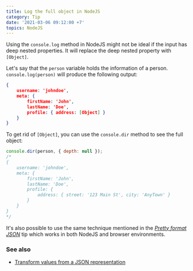 ```yaml
---
title: Log the full object in NodeJS
category: Tip
date: '2021-03-06 09:12:00 +7'
topics: NodeJS
---
```


Using the `console.log` method in NodeJS might not be ideal if the input has deep nested properties. It will replace the deep nested property with `[Object]`.

Let's say that the `person` variable holds the information of a person. `console.log(person)` will produce the following output:

```json
{
    username: 'johndoe',
    meta: {
        firstName: 'John',
        lastName: 'Doe',
        profile: { address: [Object] }
    }
}
```

To get rid of `[Object]`, you can use the `console.dir` method to see the full object:

```js
console.dir(person, { depth: null });
/*
{
    username: 'johndoe',
    meta: {
        firstName: 'John',
        lastName: 'Doe',
        profile: {
            address: { street: '123 Main St', city: 'AnyTown' }
        }
    }
}
*/
```

It's also possible to use the same technique mentioned in the [_Pretty format JSON_](/pretty-format-json.html) tip which works in both NodeJS and browser environments.

### See also

-   [Transform values from a JSON representation](/transform-values-from-a-json-representation.html)
